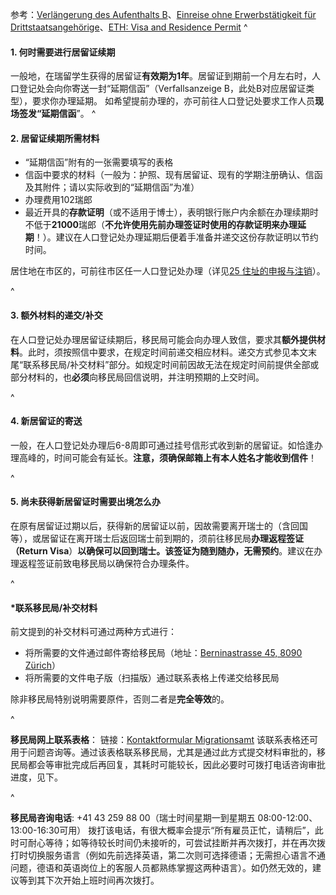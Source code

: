 参考：[Verlängerung des Aufenthalts B](https://www.stadt-zuerich.ch/prd/de/index/bevoelkerungsamt/umziehenmelden/internationale-kundschaft/verlaengerung_des_aufenthals_b.html)、[Einreise ohne Erwerbstätigkeit für Drittstaatsangehörige](https://www.zh.ch/de/migration-integration/einreise/einreise-ohne-erwerbstaetigkeit-fuer-drittstaatsangehoerige.html)、[ETH: Visa and Residence Permit](https://ethz.ch/content/dam/ethz/main/continuing-education/Merkblaetter/Factsheet_Visum_en.pdf)
^
#### **1.  何时需要进行居留证续期**


一般地，在瑞留学生获得的居留证**有效期为1年**。居留证到期前一个月左右时，人口登记处会向你寄送一封“延期信函”（Verfallsanzeige B，此处B对应居留证类型），要求你办理延期。
如希望提前办理的，亦可前往人口登记处要求工作人员**现场签发“延期信函**”。
^
#### **2.  居留证续期所需材料**
*  “延期信函”附有的一张需要填写的表格
* 信函中要求的材料（一般为：护照、现有居留证、现有的学期注册确认、信函及其附件；请以实际收到的“延期信函”为准）
* 办理费用102瑞郎
* 最近开具的**存款证明**（或不适用于博士），表明银行账户内余额在办理续期时不低于**21000**瑞郎（**不允许使用先前办理签证时使用的存款证明来办理延期**！）。建议在人口登记处办理延期后便着手准备并递交这份存款证明以节约时间。

居住地在市区的，可前往市区任一人口登记处办理（详见[25 住址的申报与注销](25住址的申报与注销.md)）。

^
#### **3.  额外材料的递交/补交**
在人口登记处办理居留证续期后，移民局可能会向办理人致信，要求其**额外提供材料**。此时，须按照信中要求，在规定时间前递交相应材料。递交方式参见本文末尾“联系移民局/补交材料”部分。如规定时间前因故无法在规定时间前提供全部或部分材料的，也**必须**向移民局回信说明，并注明预期的上交时间。

^
#### **4.  新居留证的寄送**
一般，在人口登记处办理后6-8周即可通过挂号信形式收到新的居留证。如恰逢办理高峰的，时间可能会有延长。**注意，须确保邮箱上有本人姓名才能收到信件**！

^
#### **5.  尚未获得新居留证时需要出境怎么办**
在原有居留证过期以后，获得新的居留证以前，因故需要离开瑞士的（含回国等），或居留证在离开瑞士后返回瑞士前到期的，须前往移民局**办理返程签证（Return Visa**）**以确保可以回到瑞士。该签证为随到随办，无需预约**。建议在办理返程签证前致电移民局以确保符合办理条件。

^

#### ***联系移民局/补交材料**

前文提到的补交材料可通过两种方式进行：

* 将所需要的文件通过邮件寄给移民局（地址：[Berninastrasse 45, 8090 Zürich](https://goo.gl/maps/CDzxUoomjsara83c7)）
* 将所需要的文件电子版（扫描版）通过联系表格上传递交给移民局

除非移民局特别说明需要原件，否则二者是**完全等效**的。

^

**移民局网上联系表格**：
链接：[Kontaktformular Migrationsamt](https://www.zh.ch/de/migration-integration/kontaktformularmigrationsamt.html)
该联系表格还可用于问题咨询等。通过该表格联系移民局，尤其是通过此方式提交材料审批的，移民局都会等审批完成后再回复，其耗时可能较长，因此必要时可拨打电话咨询审批进度，见下。

^

**移民局咨询电话**: +41 43 259 88 00（瑞士时间星期一到星期五 08:00-12:00、13:00-16:30可用）
拨打该电话，有很大概率会提示“所有雇员正忙，请稍后”，此时可耐心等待；如等待较长时间仍未接听的，可尝试挂断并再次拨打，并在再次拨打时切换服务语言（例如先前选择英语，第二次则可选择德语；无需担心语言不通问题，德语和英语岗位上的客服人员都熟练掌握这两种语言）。如仍然无效的，建议等到其下次开始上班时间再次拨打。
